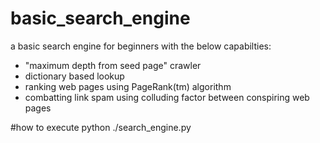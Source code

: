 
# basic_search_engine
a basic search engine for beginners with the below capabilties:
  - "maximum depth from seed page" crawler
  - dictionary based lookup
  - ranking web pages using PageRank(tm) algorithm
  - combatting link spam using colluding factor between conspiring web pages

  
#how to execute
python ./search_engine.py
